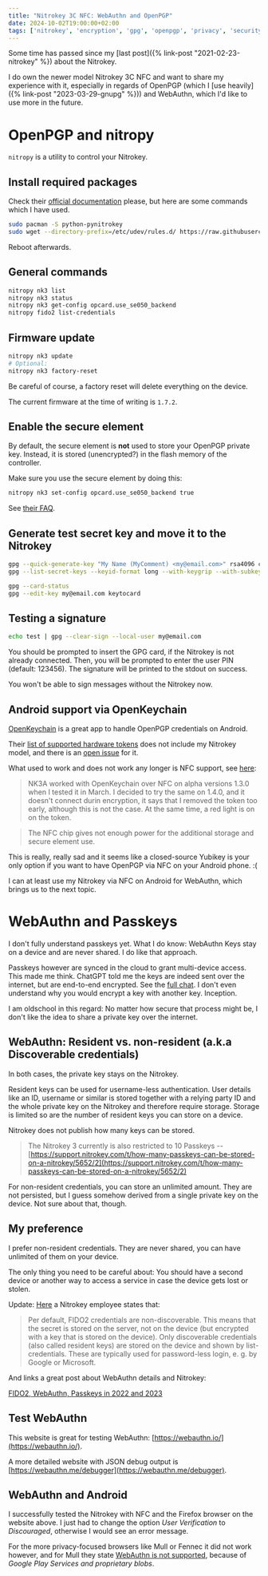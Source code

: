 ```yaml
---
title: "Nitrokey 3C NFC: WebAuthn and OpenPGP"
date: 2024-10-02T19:00:00+02:00
tags: ['nitrokey', 'encryption', 'gpg', 'openpgp', 'privacy', 'security', 'fido2', 'webauthn']
---
```


Some time has passed since my [last post]({% link-post "2021-02-23-nitrokey" %}) about the Nitrokey.

I do own the newer model Nitrokey 3C NFC and want to share my experience with it,
especially in regards of OpenPGP (which I [use heavily]({% link-post "2023-03-29-gnupg" %}))
and WebAuthn, which I'd like to use more in the future.

# OpenPGP and nitropy

`nitropy` is a utility to control your Nitrokey.

## Install required packages

Check their [official documentation](https://docs.nitrokey.com/nitrokey3/linux/nitropy) please,
but here are some commands which I have used.

```bash
sudo pacman -S python-pynitrokey
sudo wget --directory-prefix=/etc/udev/rules.d/ https://raw.githubusercontent.com/Nitrokey/nitrokey-udev-rules/main/41-nitrokey.rules
```

Reboot afterwards.

## General commands

```bash
nitropy nk3 list
nitropy nk3 status
nitropy nk3 get-config opcard.use_se050_backend
nitropy fido2 list-credentials
```

## Firmware update

```bash
nitropy nk3 update
# Optional:
nitropy nk3 factory-reset
```

Be careful of course, a factory reset will delete everything on the device.

The current firmware at the time of writing is `1.7.2`.

## Enable the secure element

By default, the secure element is **not** used to store your OpenPGP private key.
Instead, it is stored (unencrypted?) in the flash memory of the controller.

Make sure you use the secure element by doing this:

```bash
nitropy nk3 set-config opcard.use_se050_backend true
```

See [their FAQ](https://docs.nitrokey.com/nitrokey3/faq).

## Generate test secret key and move it to the Nitrokey

```bash
gpg --quick-generate-key "My Name (MyComment) <my@email.com>" rsa4096 cert,sign,auth,encrypt 30d
gpg --list-secret-keys --keyid-format long --with-keygrip --with-subkey-fingerprints

gpg --card-status
gpg --edit-key my@email.com keytocard
```

## Testing a signature

```bash
echo test | gpg --clear-sign --local-user my@email.com
```

You should be prompted to insert the GPG card, if the Nitrokey is not already connected.
Then, you will be prompted to enter the user PIN (default: 123456).
The signature will be printed to the stdout on success.

You won't be able to sign messages without the Nitrokey now.

## Android support via OpenKeychain

[OpenKeychain](https://github.com/open-keychain/open-keychain) is a great app to handle OpenPGP credentials on Android.

Their [list of supported hardware tokens](https://github.com/open-keychain/open-keychain/wiki/Security-Tokens)
does not include my Nitrokey model, and there is an [open issue](https://github.com/open-keychain/open-keychain/issues/2840) for it.

What used to work and does not work any longer is NFC support,
see [here](https://github.com/Nitrokey/nitrokey-3-firmware/issues/270#issuecomment-1568152589):

> NK3A worked with OpenKeychain over NFC on alpha versions 1.3.0 when I tested it in March. I decided to try the same on 1.4.0, and it doesn't connect durin encryption, it says that I removed the token too early, although this is not the case. At the same time, a red light is on on the token.

> The NFC chip gives not enough power for the additional storage and secure element use.

This is really, really sad and it seems like a closed-source Yubikey is your only option if you want to have
OpenPGP via NFC on your Android phone. :(

I can at least use my Nitrokey via NFC on Android for WebAuthn,
which brings us to the next topic.

# WebAuthn and Passkeys

I don't fully understand passkeys yet.
What I do know: WebAuthn Keys stay on a device and are never shared.
I do like that approach.

Passkeys however are synced in the cloud to grant multi-device access.
This made me think.
ChatGPT told me the keys are indeed sent over the internet, but are end-to-end encrypted.
See the [full chat](chatgpt.txt).
I don't even understand why you would encrypt a key with another key. Inception.

I am oldschool in this regard:
No matter how secure that process might be, I don't like the idea to share a private key
over the internet.

## WebAuthn: Resident vs. non-resident (a.k.a Discoverable credentials)

In both cases, the private key stays on the Nitrokey.

Resident keys can be used for username-less authentication.
User details like an ID, username or similar is stored together with a
relying party ID and the whole private key on the Nitrokey and therefore
require storage.
Storage is limited so are the number of resident keys you can store on a device.

Nitrokey does not publish how many keys can be stored.

> The Nitrokey 3 currently is also restricted to 10 Passkeys
> -- [https://support.nitrokey.com/t/how-many-passkeys-can-be-stored-on-a-nitrokey/5652/2](https://support.nitrokey.com/t/how-many-passkeys-can-be-stored-on-a-nitrokey/5652/2)

For non-resident credentials, you can store an unlimited amount.
They are not persisted, but I guess somehow derived from a single private key on the device.
Not sure about that, though.

## My preference

I prefer non-resident credentials.
They are never shared, you can have unlimited of them on your device.

The only thing you need to be careful about: You should have a second device
or another way to access a service in case the device gets lost or stolen.

Update: [Here](https://support.nitrokey.com/t/fixed-nk3-nitropy-fido2-ssh-resident-keys/5061/5)
a Nitrokey employee states that:

> Per default, FIDO2 credentials are non-discoverable. This means that the secret is stored on the server, not on the device (but encrypted with a key that is stored on the device). Only discoverable credentials (also called resident keys) are stored on the device and shown by list-credentials. These are typically used for password-less login, e. g. by Google or Microsoft.

And links a great post about WebAuthn details and Nitrokey:

[FIDO2, WebAuthn, Passkeys in 2022 and 2023](https://www.nitrokey.com/blog/2022/fido2-webauthn-passkeys-2022-and-2023)

## Test WebAuthn

This website is great for testing WebAuthn:
[https://webauthn.io/](https://webauthn.io/).

A more detailed website with JSON debug output is
[https://webauthn.me/debugger](https://webauthn.me/debugger).

## WebAuthn and Android

I successfully tested the Nitrokey with NFC and the Firefox browser on the website above.
I just had to change the option *User Verification* to *Discouraged*,
otherwise I would see an error message.

For the more privacy-focused browsers like Mull or Fennec it did not work however,
and for Mull they state [WebAuthn is not supported](https://github.com/Divested-Mobile/Mull-Fenix/issues/89),
because of *Google Play Services and proprietary blobs*.
